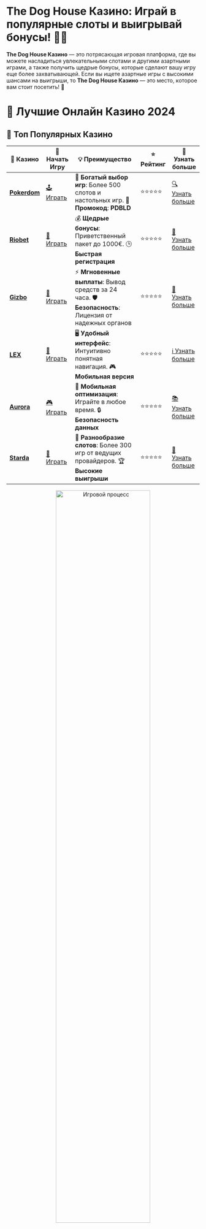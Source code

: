# **The Dog House Казино**: Играй в популярные слоты и выигрывай бонусы! 🎰🐾

**The Dog House Казино** — это потрясающая игровая платформа, где вы можете насладиться увлекательными слотами и другими азартными играми, а также получить щедрые бонусы, которые сделают вашу игру еще более захватывающей. Если вы ищете азартные игры с высокими шансами на выигрыши, то **The Dog House Казино** — это место, которое вам стоит посетить! 🎉

# 🎰 Лучшие Онлайн Казино 2024

## 🌟 Топ Популярных Казино

| 🎲 **Казино** | 🔗 **Начать Игру** | 💡 **Преимущество** | ⭐ **Рейтинг** | 🔗 **Узнать больше** |
|--------------|---------------------|---------------------|----------------|----------------------|
| [**Pokerdom**](https://brandplay.link/4k77v2yx) | [🕹️ Играть](https://brandplay.link/4k77v2yx) | 🎉 **Богатый выбор игр**: Более 500 слотов и настольных игр. 🎁 **Промокод**: **PDBLD** | ⭐⭐⭐⭐⭐ | [🔍 Узнать больше](https://brandplay.link/4k77v2yx) |
| [**Riobet**](https://brandplay.link/7xBLTPyj) | [🎰 Играть](https://brandplay.link/7xBLTPyj) | 💰 **Щедрые бонусы**: Приветственный пакет до 1000€. 🕒 **Быстрая регистрация** | ⭐⭐⭐⭐⭐ | [📖 Узнать больше](https://brandplay.link/7xBLTPyj) |
| [**Gizbo**](https://brandplay.link/bprXw4YV) | [🎲 Играть](https://brandplay.link/bprXw4YV) | ⚡ **Мгновенные выплаты**: Вывод средств за 24 часа. 🛡️ **Безопасность**: Лицензия от надежных органов | ⭐⭐⭐⭐⭐ | [📝 Узнать больше](https://brandplay.link/bprXw4YV) |
| [**LEX**](https://brandplay.link/zW4hdDFV) | [🤑 Играть](https://brandplay.link/zW4hdDFV) | 🖥️ **Удобный интерфейс**: Интуитивно понятная навигация. 🎮 **Мобильная версия** | ⭐⭐⭐⭐⭐ | [ℹ️ Узнать больше](https://brandplay.link/zW4hdDFV) |
| [**Aurora**](https://10trafic-stat2.com/click/668546556bcc6313411604bd/6766/13032/subaccount) | [🎮 Играть](https://10trafic-stat2.com/click/668546556bcc6313411604bd/6766/13032/subaccount) | 📱 **Мобильная оптимизация**: Играйте в любое время. 🔒 **Безопасность данных** | ⭐⭐⭐⭐⭐ | [📚 Узнать больше](https://10trafic-stat2.com/click/668546556bcc6313411604bd/6766/13032/subaccount) |
| [**Starda**](https://brandplay.link/fB7xwRFL) | [🎯 Играть](https://brandplay.link/fB7xwRFL) | 🎰 **Разнообразие слотов**: Более 300 игр от ведущих провайдеров. 🏆 **Высокие выигрыши** | ⭐⭐⭐⭐⭐ | [🔎 Узнать больше](https://brandplay.link/fB7xwRFL) |

<div align="center">
    <img src="https://i.pinimg.com/originals/87/9e/b9/879eb9354dd0699582408b68f2e253b2.gif" alt="Игровой процесс" width="70%">
</div>

## 💎 Лучшие Бонусы и Акции

| 🎲 **Казино** | 🔗 **Начать Игру** | 💡 **Преимущество** | ⭐ **Рейтинг** | 🔗 **Узнать больше** |
|--------------|---------------------|---------------------|----------------|----------------------|
| [**Kometa**](https://brandplay.link/8ZymQJV8) | [🎰 Играть](https://brandplay.link/8ZymQJV8) | 🎁 **Эксклюзивные бонусы**: Регулярные акции и промо. 🔄 **Программы лояльности** | ⭐⭐⭐⭐☆ | [🔍 Узнать больше](https://brandplay.link/8ZymQJV8) |
| [**R7**](https://brandplay.link/bMd3Yjsw) | [🕹️ Играть](https://brandplay.link/bMd3Yjsw) | 🕒 **Круглосуточная поддержка**: Всегда на связи. 💸 **Высокие лимиты** | ⭐⭐⭐⭐☆ | [📖 Узнать больше](https://brandplay.link/bMd3Yjsw) |
| [**7K**](https://brandplay.link/BvQyFShp) | [🎲 Играть](https://brandplay.link/BvQyFShp) | 🌟 **Эксклюзивные бонусы**: Только для VIP игроков. 🎉 **Сезонные акции** | ⭐⭐⭐⭐☆ | [📝 Узнать больше](https://brandplay.link/BvQyFShp) |
| [**Kent**](https://brandplay.link/Fv2WP3js) | [🤑 Играть](https://brandplay.link/Fv2WP3js) | 📈 **Высокий RTP**: Более 98%. 💼 **Профессиональная поддержка** | ⭐⭐⭐⭐☆ | [ℹ️ Узнать больше](https://brandplay.link/Fv2WP3js) |
| [**1Xslots**](https://brandplay.link/hSB1khtr) | [🎮 Играть](https://brandplay.link/hSB1khtr) | 🎉 **Множество акций**: Еженедельные бонусы и турниры. 🛡️ **Безопасность** | ⭐⭐⭐⭐☆ | [📚 Узнать больше](https://brandplay.link/hSB1khtr) |
| [**Gama**](https://brandplay.link/j6NMKsDz) | [🎯 Играть](https://brandplay.link/j6NMKsDz) | 🔍 **Интуитивный интерфейс**: Легкость использования. 🏅 **Престижные турниры** | ⭐⭐⭐⭐☆ | [🔎 Узнать больше](https://brandplay.link/j6NMKsDz) |

<div align="center">
    <img src="https://i.pinimg.com/originals/87/9e/b9/879eb9354dd0699582408b68f2e253b2.gif" alt="Игровой процесс" width="70%">
</div>

## 🚀 Быстрые Выигрыши и Поддержка

| 🎲 **Казино** | 🔗 **Начать Игру** | 💡 **Преимущество** | ⭐ **Рейтинг** | 🔗 **Узнать больше** |
|--------------|---------------------|---------------------|----------------|----------------------|
| [**Onion**](https://brandplay.link/zBGRVpQ9) | [🎰 Играть](https://brandplay.link/zBGRVpQ9) | 🤑 **Низкие ставки**: Идеально для начинающих. 🔄 **Быстрые выводы** | ⭐⭐⭐⭐☆ | [🔍 Узнать больше](https://brandplay.link/zBGRVpQ9) |
| [**Чемпион**](https://temon-gter.cfd/go/lRq?p80412p304504pcc44t17455) | [🕹️ Играть](https://temon-gter.cfd/go/lRq?p80412p304504pcc44t17455) | 🏅 **Лояльная программа**: Награды за активность. 🎁 **Ежемесячные бонусы** | ⭐⭐⭐⭐☆ | [📖 Узнать больше](https://temon-gter.cfd/go/lRq?p80412p304504pcc44t17455) |
| [**Vavada**](https://vavadapartner.pro/?promo=ea5c9275-6854-4505-94fc-95ab18221945-linkb2) | [🎲 Играть](https://vavadapartner.pro/?promo=ea5c9275-6854-4505-94fc-95ab18221945-linkb2) | 🚀 **Быстрая регистрация**: Начните играть мгновенно. 🔐 **Безопасные транзакции** | ⭐⭐⭐⭐☆ | [📝 Узнать больше](https://vavadapartner.pro/?promo=ea5c9275-6854-4505-94fc-95ab18221945-linkb2) |
| [**Friends**](https://gofriends.kim/linkb2) | [🤑 Играть](https://gofriends.kim/linkb2) | 🤝 **Социальные игры**: Играйте с друзьями. 🌐 **Мультиплатформенность** | ⭐⭐⭐⭐☆ | [ℹ️ Узнать больше](https://gofriends.kim/linkb2) |
| [**1WIN**](https://brandplay.link/smXVpBbG) | [🎮 Играть](https://brandplay.link/smXVpBbG) | 🏆 **Спортивные ставки**: Широкий выбор видов спорта. 💵 **Высокие коэффициенты** | ⭐⭐⭐⭐☆ | [📚 Узнать больше](https://brandplay.link/smXVpBbG) |
| [**Drip**](https://drp-ircp01.com/c07e6a3db) | [🎯 Играть](https://drp-ircp01.com/c07e6a3db) | 🌐 **Инновационные игры**: Новейшие игровые технологии. 🛡️ **Высокая безопасность** | ⭐⭐⭐⭐☆ | [🔎 Узнать больше](https://drp-ircp01.com/c07e6a3db) |
| [**JoyCasino**](https://rpc30.call2me.pro/?/ru/registration?apkpop=0&partner=p24970p3291217pc98f) | [🎰 Играть](https://rpc30.call2me.pro/?/ru/registration?apkpop=0&partner=p24970p3291217pc98f) | 🎁 **Приятные бонусы**: Ежедневные акции и подарки. 🕹️ **Разнообразие игр** | ⭐⭐⭐⭐☆ | [🔍 Узнать больше](https://rpc30.call2me.pro/?/ru/registration?apkpop=0&partner=p24970p3291217pc98f) |

---

✨ **Выбирайте лучшее казино для себя и наслаждайтесь игрой! Удачи!** ✨
![The Dog House Казино](https://i.pinimg.com/originals/a9/29/6e/a9296ea1cf6a7c20a985e593451f0323.png)

**The Dog House Казино** предлагает широкий выбор игр, включая классические и современные слоты, а также игры с живыми дилерами. Каждый игрок сможет найти здесь что-то по своему вкусу. Приятные бонусы и акции добавляют еще больше веселья и возможности выиграть.

### Преимущества игры в **The Dog House Казино** 🏆

1. **Большой выбор игр**  
   В **The Dog House Казино** вы найдете разнообразные слоты, настольные игры и рулетку. Каждая игра предлагает уникальные бонусы, которые увеличивают шансы на успех.

2. **Щедрые бонусы и акции**  
   Казино предлагает не только стандартные бонусы на депозит, но и эксклюзивные предложения, такие как бесплатные вращения и бездепозитные бонусы. Это идеальная возможность для новых игроков, чтобы начать без риска.

3. **Игры с высокими выплатами**  
   В **The Dog House Казино** представлены слоты с высокими коэффициентами выплат, что увеличивает вероятность того, что вы получите крупный выигрыш.

4. **Пользовательский интерфейс**  
   Казино имеет интуитивно понятный интерфейс, который позволяет легко ориентироваться в играх и находить самые интересные предложения.

### Как начать играть в **The Dog House Казино**?

Игра в **The Dog House Казино** очень простая и увлекательная. Следуйте этим простым шагам:

1. **Зарегистрируйтесь на платформе**  
   Чтобы начать, создайте аккаунт на сайте **The Dog House Казино**. Регистрация занимает всего несколько минут, и уже после этого вы получите доступ к игре.

2. **Пополните счет и получите бонус**  
   Внесите депозит, чтобы активировать бонусы. Казино предлагает щедрые бонусы на первый депозит, а также регулярные акции для постоянных игроков.

3. **Выберите игру и начните играть**  
   В **The Dog House Казино** представлен широкий выбор слотов, а также рулетка и другие азартные игры. Выбирайте ту, которая вам наиболее интересна, и начинайте играть!

4. **Используйте бонусы для увеличения выигрышей**  
   Не забывайте использовать бонусы и бесплатные вращения для увеличения своих шансов на выигрыш. Это поможет вам сделать игру еще более увлекательной.

### Бонусы и акции в **The Dog House Казино** 🎁

1. **Бонусы на депозит**  
   **The Dog House Казино** щедро награждает игроков бонусами на первый депозит. Это отличная возможность удвоить свою ставку и начать игру с дополнительным балансом.

2. **Бесплатные вращения**  
   В некоторых играх казино предоставляет бесплатные вращения, которые можно использовать для игры в слоты и выигрывать без дополнительных вложений.

3. **Бездепозитные бонусы**  
   Казино также предлагает **бездепозитные бонусы** для новых игроков, которые могут начать игру без необходимости вносить деньги на счет.

4. **Регулярные акции**  
   Каждую неделю в **The Dog House Казино** проходят различные акции и турниры, где можно выиграть дополнительные бонусы и призы.

### Почему стоит выбрать **The Dog House Казино**?

- **Безопасность**: Казино предлагает безопасные методы оплаты и защищает ваши данные с помощью современных технологий шифрования.
- **Простота использования**: Интерфейс сайта очень удобен, и каждый игрок может легко найти нужную игру.
- **Разнообразие бонусов**: Казино регулярно проводит акции и предлагает различные бонусы, которые делают игру еще более увлекательной.

### Где найти **The Dog House Казино**?

Вы можете найти **The Dog House Казино** на различных онлайн-платформах, предлагающих азартные игры. Выбирайте проверенное казино, которое имеет хорошую репутацию и гарантирует честные выплаты.

### Заключение

**The Dog House Казино** — это идеальное место для любителей азартных игр. С широким выбором слотов, щедрыми бонусами и высокими шансами на выигрыши, это казино станет отличным выбором для игроков всех уровней. Присоединяйтесь и начинайте выигрывать прямо сейчас! 🎰🐾

Не упустите шанс испытать удачу в **The Dog House Казино** и получите максимальное удовольствие от игры! 🍀🎉

